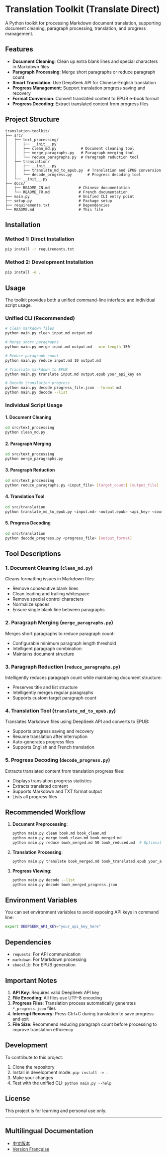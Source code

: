 # Translation Toolkit (Translate Direct)

A Python toolkit for processing Markdown document translation, supporting document cleaning, paragraph processing, translation, and progress management.

## Features

- **Document Cleaning**: Clean up extra blank lines and special characters in Markdown files
- **Paragraph Processing**: Merge short paragraphs or reduce paragraph count
- **Smart Translation**: Use DeepSeek API for Chinese-English translation
- **Progress Management**: Support translation progress saving and recovery
- **Format Conversion**: Convert translated content to EPUB e-book format
- **Progress Decoding**: Extract translated content from progress files

## Project Structure

```
translation-toolkit/
├── src/
│   ├── text_processing/
│   │   ├── __init__.py
│   │   ├── clean_md.py           # Document cleaning tool
│   │   ├── merge_paragraphs.py   # Paragraph merging tool
│   │   └── reduce_paragraphs.py  # Paragraph reduction tool
│   ├── translation/
│   │   ├── __init__.py
│   │   ├── translate_md_to_epub.py  # Translation and EPUB conversion
│   │   └── decode_progress.py       # Progress decoding tool
│   └── __init__.py
├── docs/
│   ├── README_CN.md             # Chinese documentation
│   └── README_FR.md             # French documentation
├── main.py                      # Unified CLI entry point
├── setup.py                     # Package setup
├── requirements.txt             # Dependencies
└── README.md                    # This file
```

## Installation

### Method 1: Direct Installation
```bash
pip install -r requirements.txt
```

### Method 2: Development Installation
```bash
pip install -e .
```

## Usage

The toolkit provides both a unified command-line interface and individual script usage.

### Unified CLI (Recommended)

```bash
# Clean markdown files
python main.py clean input.md output.md

# Merge short paragraphs
python main.py merge input.md output.md --min-length 150

# Reduce paragraph count
python main.py reduce input.md 10 output.md

# Translate markdown to EPUB
python main.py translate input.md output.epub your_api_key en

# Decode translation progress
python main.py decode progress_file.json --format md
python main.py decode --list
```

### Individual Script Usage

#### 1. Document Cleaning
```bash
cd src/text_processing
python clean_md.py
```

#### 2. Paragraph Merging
```bash
cd src/text_processing
python merge_paragraphs.py
```

#### 3. Paragraph Reduction
```bash
cd src/text_processing
python reduce_paragraphs.py <input_file> [target_count] [output_file]
```

#### 4. Translation Tool
```bash
cd src/translation
python translate_md_to_epub.py <input.md> <output.epub> <api_key> <source_lang>
```

#### 5. Progress Decoding
```bash
cd src/translation
python decode_progress.py <progress_file> [output_format]
```

## Tool Descriptions

### 1. Document Cleaning (`clean_md.py`)
Cleans formatting issues in Markdown files:
- Remove consecutive blank lines
- Clean leading and trailing whitespace
- Remove special control characters
- Normalize spaces
- Ensure single blank line between paragraphs

### 2. Paragraph Merging (`merge_paragraphs.py`)
Merges short paragraphs to reduce paragraph count:
- Configurable minimum paragraph length threshold
- Intelligent paragraph combination
- Maintains document structure

### 3. Paragraph Reduction (`reduce_paragraphs.py`)
Intelligently reduces paragraph count while maintaining document structure:
- Preserves title and list structure
- Intelligently merges regular paragraphs
- Supports custom target paragraph count

### 4. Translation Tool (`translate_md_to_epub.py`)
Translates Markdown files using DeepSeek API and converts to EPUB:
- Supports progress saving and recovery
- Resume translation after interruption
- Auto-generates progress files
- Supports English and French translation

### 5. Progress Decoding (`decode_progress.py`)
Extracts translated content from translation progress files:
- Displays translation progress statistics
- Extracts translated content
- Supports Markdown and TXT format output
- Lists all progress files

## Recommended Workflow

1. **Document Preprocessing**:
   ```bash
   python main.py clean book.md book_clean.md
   python main.py merge book_clean.md book_merged.md
   python main.py reduce book_merged.md 50 book_reduced.md  # Optional
   ```

2. **Translation Processing**:
   ```bash
   python main.py translate book_merged.md book_translated.epub your_api_key en
   ```

3. **Progress Viewing**:
   ```bash
   python main.py decode --list
   python main.py decode book_merged_progress.json
   ```

## Environment Variables

You can set environment variables to avoid exposing API keys in command line:

```bash
export DEEPSEEK_API_KEY="your_api_key_here"
```

## Dependencies

- `requests`: For API communication
- `markdown`: For Markdown processing
- `ebooklib`: For EPUB generation

## Important Notes

1. **API Key**: Requires valid DeepSeek API key
2. **File Encoding**: All files use UTF-8 encoding
3. **Progress Files**: Translation process automatically generates `*_progress.json` files
4. **Interrupt Recovery**: Press Ctrl+C during translation to save progress and exit
5. **File Size**: Recommend reducing paragraph count before processing to improve translation efficiency

## Development

To contribute to this project:

1. Clone the repository
2. Install in development mode: `pip install -e .`
3. Make your changes
4. Test with the unified CLI: `python main.py --help`

## License

This project is for learning and personal use only.

---

## Multilingual Documentation

- [中文版本](docs/README_CN.md)
- [Version Française](docs/README_FR.md) 
